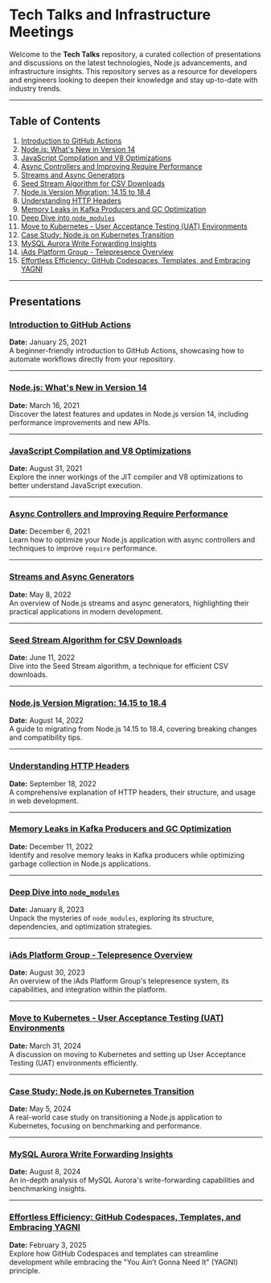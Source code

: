 # Tech Talks and Infrastructure Meetings

Welcome to the **Tech Talks** repository, a curated collection of presentations and discussions on the latest technologies, Node.js advancements, and infrastructure insights. This repository serves as a resource for developers and engineers looking to deepen their knowledge and stay up-to-date with industry trends.

---

## Table of Contents

1. [Introduction to GitHub Actions](#introduction-to-github-actions)
2. [Node.js: What's New in Version 14](#nodejs-whats-new-in-version-14)
3. [JavaScript Compilation and V8 Optimizations](#javascript-compilation-and-v8-optimizations)
4. [Async Controllers and Improving Require Performance](#async-controllers-and-improving-require-performance)
5. [Streams and Async Generators](#streams-and-async-generators)
6. [Seed Stream Algorithm for CSV Downloads](#seed-stream-algorithm-for-csv-downloads)
7. [Node.js Version Migration: 14.15 to 18.4](#nodejs-version-migration-1415-to-184)
8. [Understanding HTTP Headers](#understanding-http-headers)
9. [Memory Leaks in Kafka Producers and GC Optimization](#memory-leaks-in-kafka-producers-and-gc-optimization)
10. [Deep Dive into `node_modules`](#deep-dive-into-node_modules)
11. [Move to Kubernetes - User Acceptance Testing (UAT) Environments](#move-to-kubernetes-user-acceptance-testing-(uat)-environments)
12. [Case Study: Node.js on Kubernetes Transition](#case-study-nodejs-on-kubernetes-transition)
13. [MySQL Aurora Write Forwarding Insights](#mysql-aurora-write-forwarding-insights)
14. [iAds Platform Group - Telepresence Overview](#iads-platform-group-telepresence-overview)
15. [Effortless Efficiency: GitHub Codespaces, Templates, and Embracing YAGNI](#effortless-efficiency-github-codespaces-templates-and-embracing-yagni)

---

## Presentations

### [Introduction to GitHub Actions](https://github.com/ntedgi/Demand-TechTalks/tree/main/Github%20Actions)
**Date:** January 25, 2021  
A beginner-friendly introduction to GitHub Actions, showcasing how to automate workflows directly from your repository.

---

### [Node.js: What's New in Version 14](https://github.com/ntedgi/Demand-TechTalks/tree/main/Node%2014%20new%20features)
**Date:** March 16, 2021  
Discover the latest features and updates in Node.js version 14, including performance improvements and new APIs.

---

### [JavaScript Compilation and V8 Optimizations](https://github.com/ntedgi/node-v8-optimization)
**Date:** August 31, 2021  
Explore the inner workings of the JIT compiler and V8 optimizations to better understand JavaScript execution.

---

### [Async Controllers and Improving Require Performance](https://github.com/ntedgi/Demand-TechTalks/tree/main/Async%20Controller%20and%20Slow%20Require)
**Date:** December 6, 2021  
Learn how to optimize your Node.js application with async controllers and techniques to improve `require` performance.

---

### [Streams and Async Generators](https://github.com/ntedgi/Demand-TechTalks/tree/main/Streams%20%26%20Async%20Genrators)
**Date:** May 8, 2022  
An overview of Node.js streams and async generators, highlighting their practical applications in modern development.

---

### [Seed Stream Algorithm for CSV Downloads](https://github.com/ntedgi/Demand-TechTalks/blob/main/Seed%20Stream.pptx)
**Date:** June 11, 2022  
Dive into the Seed Stream algorithm, a technique for efficient CSV downloads.

---

### [Node.js Version Migration: 14.15 to 18.4](https://github.com/ntedgi/Demand-TechTalks/tree/main/from%20Node14%20to%2018_4)
**Date:** August 14, 2022  
A guide to migrating from Node.js 14.15 to 18.4, covering breaking changes and compatibility tips.

---

### [Understanding HTTP Headers](https://github.com/ntedgi/Demand-TechTalks/tree/main/from%20Node14%20to%2018_4)
**Date:** September 18, 2022  
A comprehensive explanation of HTTP headers, their structure, and usage in web development.

---

### [Memory Leaks in Kafka Producers and GC Optimization](https://github.com/ntedgi/Demand-TechTalks/tree/main/GC%26memLeaks)
**Date:** December 11, 2022  
Identify and resolve memory leaks in Kafka producers while optimizing garbage collection in Node.js applications.

---

### [Deep Dive into `node_modules`](https://github.com/ntedgi/Demand-TechTalks/tree/main/node-modules)
**Date:** January 8, 2023  
Unpack the mysteries of `node_modules`, exploring its structure, dependencies, and optimization strategies.

---

### [iAds Platform Group - Telepresence Overview](https://github.com/ntedgi/Demand-TechTalks/tree/main/iAds%20Platform%20Telepresence)
**Date:** August 30, 2023  
An overview of the iAds Platform Group's telepresence system, its capabilities, and integration within the platform.

---

### [Move to Kubernetes - User Acceptance Testing (UAT) Environments](https://github.com/ntedgi/Demand-TechTalks/tree/main/Move%20to%20Kubernetes%20UAT)
**Date:** March 31, 2024  
A discussion on moving to Kubernetes and setting up User Acceptance Testing (UAT) environments efficiently.

---

### [Case Study: Node.js on Kubernetes Transition](https://github.com/ntedgi/Demand-TechTalks/tree/main//Write%20Forwarding%20Benchmarking%20Insights)
**Date:** May 5, 2024  
A real-world case study on transitioning a Node.js application to Kubernetes, focusing on benchmarking and performance.

---

### [MySQL Aurora Write Forwarding Insights](https://github.com/ntedgi/Demand-TechTalks/tree/main//Write%20Forwarding%20Benchmarking%20Insights)
**Date:** August 8, 2024  
An in-depth analysis of MySQL Aurora's write-forwarding capabilities and benchmarking insights.

---

### [Effortless Efficiency: GitHub Codespaces, Templates, and Embracing YAGNI](https://github.com/ntedgi/Demand-TechTalks/tree/main/Effortless%20Efficiency)
**Date:** February 3, 2025  
Explore how GitHub Codespaces and templates can streamline development while embracing the "You Ain’t Gonna Need It" (YAGNI) principle.

